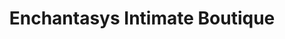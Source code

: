 ---
title: "Enchantasys Intimate Boutique"
url: /ramsey/enchantasys-intimate-boutique/
shop: erotic
---